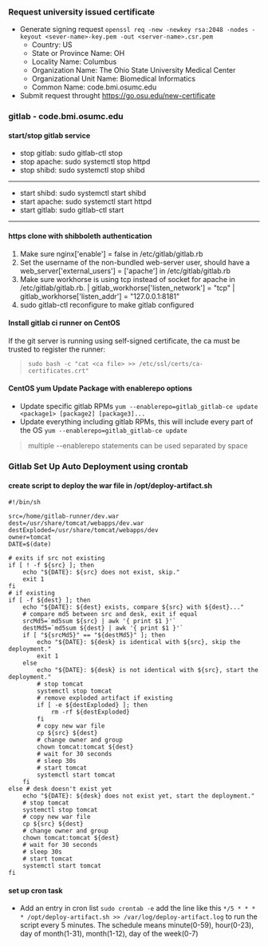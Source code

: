 ### Request university issued certificate
- Generate signing request
    `openssl req -new -newkey rsa:2048 -nodes -keyout <sever-name>-key.pem -out <server-name>.csr.pem`
    - Country: US
    - State or Province Name: OH
    - Locality Name: Columbus
    - Organization Name: The Ohio State University Medical Center
    - Organizational Unit Name: Biomedical Informatics
    - Common Name: code.bmi.osumc.edu
- Submit request throught https://go.osu.edu/new-certificate
### gitlab - code.bmi.osumc.edu
#### start/stop gitlab service
- stop gitlab: sudo gitlab-ctl stop
- stop apache: sudo systemctl stop httpd
- stop shibd: sudo systemctl stop shibd
---
- start shibd: sudo systemctl start shibd
- start apache: sudo systemctl start httpd
- start gitlab: sudo gitlab-ctl start
---
#### https clone with shibboleth authentication
1. Make sure nginx['enable'] = false in /etc/gitlab/gitlab.rb
2. Set the username of the non-bundled web-server user, should have a web_server['external_users'] = ['apache'] in
   /etc/gitlab/gitlab.rb
3. Make sure workhorse is using tcp instead of socket for apache in /etc/gitlab/gitlab.rb.
    | gitlab_workhorse['listen_network'] = "tcp"
    | gitlab_workhorse['listen_addr'] = "127.0.0.1:8181"
4. sudo gitlab-ctl reconfigure to make gitlab configured
#### Install gitlab ci runner on CentOS
If the git server is running using self-signed certificate, the ca must be trusted to register the runner:
> `sudo bash -c "cat <ca file> >> /etc/ssl/certs/ca-certificates.crt"`
#### CentOS yum Update Package with enablerepo options
- Update specific gitlab RPMs
`yum --enablerepo=gitlab_gitlab-ce update <package1> [package2] [package3]...`
- Update everything including gitlab RPMs, this will include every part of the OS
`yum --enablerepo=gitlab_gitlab-ce update`
> multiple --enablerepo statements can be used separated by space
### Gitlab Set Up Auto Deployment using crontab
#### create script to deploy the war file in /opt/deploy-artifact.sh
```
#!/bin/sh

src=/home/gitlab-runner/dev.war
dest=/usr/share/tomcat/webapps/dev.war
destExploded=/usr/share/tomcat/webapps/dev
owner=tomcat
DATE=$(date)

# exits if src not existing
if [ ! -f ${src} ]; then
    echo "${DATE}: ${src} does not exist, skip."
    exit 1
fi
# if existing
if [ -f ${dest} ]; then
    echo "${DATE}: ${dest} exists, compare ${src} with ${dest}..."
    # compare md5 between src and desk, exit if equal
    srcMd5=`md5sum ${src} | awk '{ print $1 }'`
    destMd5=`md5sum ${dest} | awk '{ print $1 }'`
    if [ "${srcMd5}" == "${destMd5}" ]; then
        echo "${DATE}: ${desk} is identical with ${src}, skip the deployment."
        exit 1
    else
        echo "${DATE}: ${desk} is not identical with ${src}, start the deployment."
        # stop tomcat
        systemctl stop tomcat
        # remove exploded artifact if existing
        if [ -e ${destExploded} ]; then
            rm -rf ${destExploded}
        fi
        # copy new war file
        cp ${src} ${dest}
        # change owner and group
        chown tomcat:tomcat ${dest}
        # wait for 30 seconds
        # sleep 30s
        # start tomcat
        systemctl start tomcat
    fi
else # desk doesn't exist yet
    echo "${DATE}: ${desk} does not exist yet, start the deployment."
    # stop tomcat
    systemctl stop tomcat
    # copy new war file
    cp ${src} ${dest}
    # change owner and group
    chown tomcat:tomcat ${dest}
    # wait for 30 seconds
    # sleep 30s
    # start tomcat
    systemctl start tomcat
fi
```
#### set up cron task
- Add an entry in cron list
`sudo crontab -e`
add the line like this `*/5 * * * * /opt/deploy-artifact.sh >> /var/log/deploy-artifact.log`
to run the script every 5 minutes. The schedule means minute(0-59), hour(0-23), day of month(1-31), month(1-12), day
of the week(0-7)

